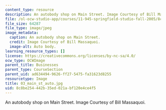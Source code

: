 ```yaml
---
content_type: resource
description: An autobody shop on Main Street. Image Courtesy of Bill Massaquoi.
file: /ol-ocw-studio-app/courses/11-945-springfield-studio-fall-2005/8c8be254442b35ed021abf120e4ce4f5_03_main_st_auto.jpg
file_size: 64287
file_type: image/jpeg
image_metadata:
  caption: An autobody shop on Main Street.
  credit: Image Courtesy of Bill Massaquoi.
  image-alt: Auto body.
learning_resource_types: []
license: https://creativecommons.org/licenses/by-nc-sa/4.0/
ocw_type: OCWImage
parent_title: Businesses
parent_type: CourseSection
parent_uid: ad634494-9626-ff27-5475-fa31623d8255
resourcetype: Image
title: 03_main_st_auto.jpg
uid: 8c8be254-442b-35ed-021a-bf120e4ce4f5
---
```

An autobody shop on Main Street. Image Courtesy of Bill Massaquoi.